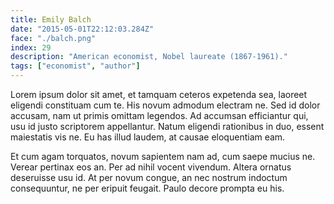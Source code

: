 ```yaml
---
title: Emily Balch
date: "2015-05-01T22:12:03.284Z"
face: "./balch.png"
index: 29
description: "American economist, Nobel laureate (1867-1961)."
tags: ["economist", "author"]
---
```


Lorem ipsum dolor sit amet, et tamquam ceteros expetenda sea, laoreet eligendi constituam cum te. His novum admodum electram ne. Sed id dolor accusam, nam ut primis omittam legendos. Ad accumsan efficiantur qui, usu id justo scriptorem appellantur. Natum eligendi rationibus in duo, essent maiestatis vis ne. Eu has illud laudem, at causae eloquentiam eam.

Et cum agam torquatos, novum sapientem nam ad, cum saepe mucius ne. Verear pertinax eos an. Per ad nihil vocent vivendum. Altera ornatus deseruisse usu id. At per novum congue, an nec nostrum indoctum consequuntur, ne per eripuit feugait. Paulo decore prompta eu his.